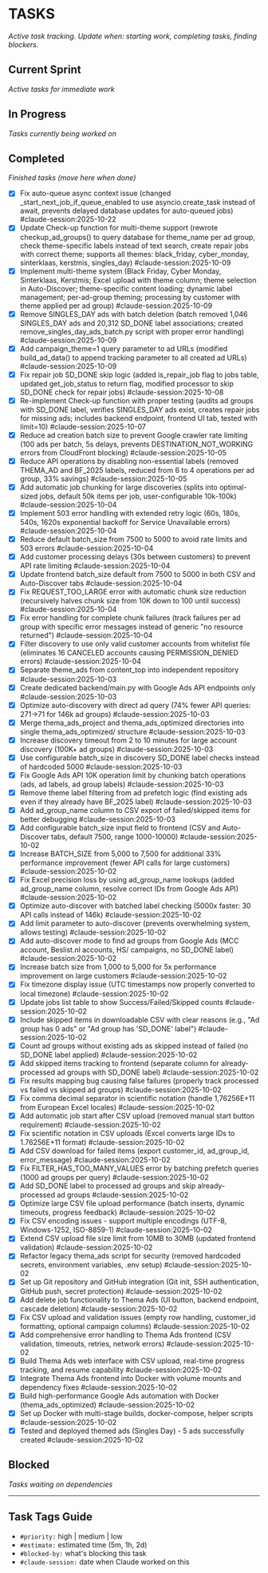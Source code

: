 # TASKS
_Active task tracking. Update when: starting work, completing tasks, finding blockers._

## Current Sprint
_Active tasks for immediate work_

## In Progress
_Tasks currently being worked on_

## Completed
_Finished tasks (move here when done)_

- [x] Fix auto-queue async context issue (changed _start_next_job_if_queue_enabled to use asyncio.create_task instead of await, prevents delayed database updates for auto-queued jobs) #claude-session:2025-10-22
- [x] Update Check-up function for multi-theme support (rewrote checkup_ad_groups() to query database for theme_name per ad group, check theme-specific labels instead of text search, create repair jobs with correct theme; supports all themes: black_friday, cyber_monday, sinterklaas, kerstmis, singles_day) #claude-session:2025-10-09
- [x] Implement multi-theme system (Black Friday, Cyber Monday, Sinterklaas, Kerstmis; Excel upload with theme column; theme selection in Auto-Discover; theme-specific content loading; dynamic label management; per-ad-group theming; processing by customer with theme applied per ad group) #claude-session:2025-10-09
- [x] Remove SINGLES_DAY ads with batch deletion (batch removed 1,046 SINGLES_DAY ads and 20,312 SD_DONE label associations; created remove_singles_day_ads_batch.py script with proper error handling) #claude-session:2025-10-09
- [x] Add campaign_theme=1 query parameter to ad URLs (modified build_ad_data() to append tracking parameter to all created ad URLs) #claude-session:2025-10-09
- [x] Fix repair job SD_DONE skip logic (added is_repair_job flag to jobs table, updated get_job_status to return flag, modified processor to skip SD_DONE check for repair jobs) #claude-session:2025-10-08
- [x] Re-implement Check-up function with proper testing (audits ad groups with SD_DONE label, verifies SINGLES_DAY ads exist, creates repair jobs for missing ads; includes backend endpoint, frontend UI tab, tested with limit=10) #claude-session:2025-10-07
- [x] Reduce ad creation batch size to prevent Google crawler rate limiting (100 ads per batch, 5s delays, prevents DESTINATION_NOT_WORKING errors from CloudFront blocking) #claude-session:2025-10-05
- [x] Reduce API operations by disabling non-essential labels (removed THEMA_AD and BF_2025 labels, reduced from 6 to 4 operations per ad group, 33% savings) #claude-session:2025-10-05
- [x] Add automatic job chunking for large discoveries (splits into optimal-sized jobs, default 50k items per job, user-configurable 10k-100k) #claude-session:2025-10-04
- [x] Implement 503 error handling with extended retry logic (60s, 180s, 540s, 1620s exponential backoff for Service Unavailable errors) #claude-session:2025-10-04
- [x] Reduce default batch_size from 7500 to 5000 to avoid rate limits and 503 errors #claude-session:2025-10-04
- [x] Add customer processing delays (30s between customers) to prevent API rate limiting #claude-session:2025-10-04
- [x] Update frontend batch_size default from 7500 to 5000 in both CSV and Auto-Discover tabs #claude-session:2025-10-04
- [x] Fix REQUEST_TOO_LARGE error with automatic chunk size reduction (recursively halves chunk size from 10K down to 100 until success) #claude-session:2025-10-04
- [x] Fix error handling for complete chunk failures (track failures per ad group with specific error messages instead of generic "no resource returned") #claude-session:2025-10-04
- [x] Filter discovery to use only valid customer accounts from whitelist file (eliminates 16 CANCELED accounts causing PERMISSION_DENIED errors) #claude-session:2025-10-04
- [x] Separate theme_ads from content_top into independent repository #claude-session:2025-10-03
- [x] Create dedicated backend/main.py with Google Ads API endpoints only #claude-session:2025-10-03
- [x] Optimize auto-discovery with direct ad query (74% fewer API queries: 271→71 for 146k ad groups) #claude-session:2025-10-03
- [x] Merge thema_ads_project and thema_ads_optimized directories into single thema_ads_optimized/ structure #claude-session:2025-10-03
- [x] Increase discovery timeout from 2 to 10 minutes for large account discovery (100K+ ad groups) #claude-session:2025-10-03
- [x] Use configurable batch_size in discovery SD_DONE label checks instead of hardcoded 5000 #claude-session:2025-10-03
- [x] Fix Google Ads API 10K operation limit by chunking batch operations (ads, ad labels, ad group labels) #claude-session:2025-10-03
- [x] Remove theme label filtering from ad prefetch logic (find existing ads even if they already have BF_2025 label) #claude-session:2025-10-03
- [x] Add ad_group_name column to CSV export of failed/skipped items for better debugging #claude-session:2025-10-03
- [x] Add configurable batch_size input field to frontend (CSV and Auto-Discover tabs, default 7500, range 1000-10000) #claude-session:2025-10-02
- [x] Increase BATCH_SIZE from 5,000 to 7,500 for additional 33% performance improvement (fewer API calls for large customers) #claude-session:2025-10-02
- [x] Fix Excel precision loss by using ad_group_name lookups (added ad_group_name column, resolve correct IDs from Google Ads API) #claude-session:2025-10-02
- [x] Optimize auto-discover with batched label checking (5000x faster: 30 API calls instead of 146k) #claude-session:2025-10-02
- [x] Add limit parameter to auto-discover (prevents overwhelming system, allows testing) #claude-session:2025-10-02
- [x] Add auto-discover mode to find ad groups from Google Ads (MCC account, Beslist.nl accounts, HS/ campaigns, no SD_DONE label) #claude-session:2025-10-02
- [x] Increase batch size from 1,000 to 5,000 for 5x performance improvement on large customers #claude-session:2025-10-02
- [x] Fix timezone display issue (UTC timestamps now properly converted to local timezone) #claude-session:2025-10-02
- [x] Update jobs list table to show Success/Failed/Skipped counts #claude-session:2025-10-02
- [x] Include skipped items in downloadable CSV with clear reasons (e.g., "Ad group has 0 ads" or "Ad group has 'SD_DONE' label") #claude-session:2025-10-02
- [x] Count ad groups without existing ads as skipped instead of failed (no SD_DONE label applied) #claude-session:2025-10-02
- [x] Add skipped items tracking to frontend (separate column for already-processed ad groups with SD_DONE label) #claude-session:2025-10-02
- [x] Fix results mapping bug causing false failures (properly track processed vs failed vs skipped ad groups) #claude-session:2025-10-02
- [x] Fix comma decimal separator in scientific notation (handle 1,76256E+11 from European Excel locales) #claude-session:2025-10-02
- [x] Add automatic job start after CSV upload (removed manual start button requirement) #claude-session:2025-10-02
- [x] Fix scientific notation in CSV uploads (Excel converts large IDs to 1.76256E+11 format) #claude-session:2025-10-02
- [x] Add CSV download for failed items (export customer_id, ad_group_id, error_message) #claude-session:2025-10-02
- [x] Fix FILTER_HAS_TOO_MANY_VALUES error by batching prefetch queries (1000 ad groups per query) #claude-session:2025-10-02
- [x] Add SD_DONE label to processed ad groups and skip already-processed ad groups #claude-session:2025-10-02
- [x] Optimize large CSV file upload performance (batch inserts, dynamic timeouts, progress feedback) #claude-session:2025-10-02
- [x] Fix CSV encoding issues - support multiple encodings (UTF-8, Windows-1252, ISO-8859-1) #claude-session:2025-10-02
- [x] Extend CSV upload file size limit from 10MB to 30MB (updated frontend validation) #claude-session:2025-10-02
- [x] Refactor legacy thema_ads script for security (removed hardcoded secrets, environment variables, .env setup) #claude-session:2025-10-02
- [x] Set up Git repository and GitHub integration (Git init, SSH authentication, GitHub push, secret protection) #claude-session:2025-10-02
- [x] Add delete job functionality to Thema Ads (UI button, backend endpoint, cascade deletion) #claude-session:2025-10-02
- [x] Fix CSV upload and validation issues (empty row handling, customer_id formatting, optional campaign columns) #claude-session:2025-10-02
- [x] Add comprehensive error handling to Thema Ads frontend (CSV validation, timeouts, retries, network errors) #claude-session:2025-10-02
- [x] Build Thema Ads web interface with CSV upload, real-time progress tracking, and resume capability #claude-session:2025-10-02
- [x] Integrate Thema Ads frontend into Docker with volume mounts and dependency fixes #claude-session:2025-10-02
- [x] Build high-performance Google Ads automation with Docker (thema_ads_optimized) #claude-session:2025-10-02
- [x] Set up Docker with multi-stage builds, docker-compose, helper scripts #claude-session:2025-10-02
- [x] Tested and deployed themed ads (Singles Day) - 5 ads successfully created #claude-session:2025-10-02

## Blocked
_Tasks waiting on dependencies_

---

## Task Tags Guide
- `#priority:` high | medium | low
- `#estimate:` estimated time (5m, 1h, 2d)
- `#blocked-by:` what's blocking this task
- `#claude-session:` date when Claude worked on this
